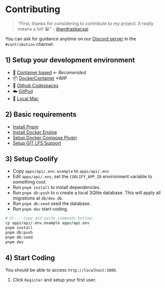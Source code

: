 # Contributing

> "First, thanks for considering to contribute to my project. 
  It really means a lot! 😁" - [@andrasbacsai](https://github.com/andrasbacsai)

You can ask for guidance anytime on our 
[Discord server](https://coollabs.io/discord) in the `#contribution` channel.

## 1) Setup your development environment

- 🌟 [Container based](docs/dev_setup/Container.md) &larr; *Recomended*
- 📦 [DockerContainer](docs/dev_setup/DockerContiner.md) *WIP
- 🐙 [Github Codespaces](docs/dev_setup/GithubCodespaces.md)
- ☁️ [GitPod](docs/dev_setup/GitPod.md)
- 🍏 [Local Mac](docs/dev_setup/Mac.md)

## 2) Basic requirements

- [Install Pnpm](https://pnpm.io/installation)
- [Install Docker Engine](https://docs.docker.com/engine/install/)
- [Setup Docker Compose Plugin](https://docs.docker.com/compose/install/compose-plugin/)
- [Setup GIT LFS Support](https://git-lfs.github.com/)

## 3) Setup Coolify

- Copy `apps/api/.env.example` to `apps/api/.env` 
- Edit `apps/api/.env`, set the `COOLIFY_APP_ID` environment variable to something cool.
- Run `pnpm install` to install dependencies.
- Run `pnpm db:push` to o create a local SQlite database. This will apply all migrations at `db/dev.db`.
- Run `pnpm db:seed` seed the database.
- Run `pnpm dev` start coding.

```sh
# Or... Copy and paste commands bellow:
cp apps/api/.env.example apps/api.env
pnpm install
pnpm db:push
pnpm db:seed
pnpm dev
```

## 4) Start Coding

You should be able to access `http://localhost:3000`.

1. Click `Register` and setup your first user.